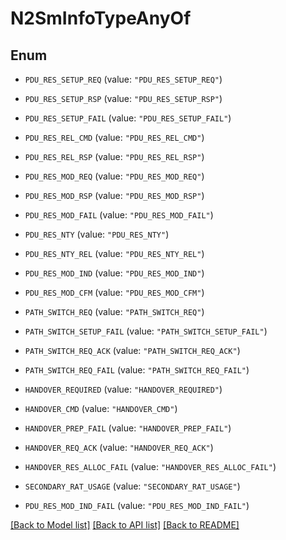 # N2SmInfoTypeAnyOf

## Enum


* `PDU_RES_SETUP_REQ` (value: `"PDU_RES_SETUP_REQ"`)

* `PDU_RES_SETUP_RSP` (value: `"PDU_RES_SETUP_RSP"`)

* `PDU_RES_SETUP_FAIL` (value: `"PDU_RES_SETUP_FAIL"`)

* `PDU_RES_REL_CMD` (value: `"PDU_RES_REL_CMD"`)

* `PDU_RES_REL_RSP` (value: `"PDU_RES_REL_RSP"`)

* `PDU_RES_MOD_REQ` (value: `"PDU_RES_MOD_REQ"`)

* `PDU_RES_MOD_RSP` (value: `"PDU_RES_MOD_RSP"`)

* `PDU_RES_MOD_FAIL` (value: `"PDU_RES_MOD_FAIL"`)

* `PDU_RES_NTY` (value: `"PDU_RES_NTY"`)

* `PDU_RES_NTY_REL` (value: `"PDU_RES_NTY_REL"`)

* `PDU_RES_MOD_IND` (value: `"PDU_RES_MOD_IND"`)

* `PDU_RES_MOD_CFM` (value: `"PDU_RES_MOD_CFM"`)

* `PATH_SWITCH_REQ` (value: `"PATH_SWITCH_REQ"`)

* `PATH_SWITCH_SETUP_FAIL` (value: `"PATH_SWITCH_SETUP_FAIL"`)

* `PATH_SWITCH_REQ_ACK` (value: `"PATH_SWITCH_REQ_ACK"`)

* `PATH_SWITCH_REQ_FAIL` (value: `"PATH_SWITCH_REQ_FAIL"`)

* `HANDOVER_REQUIRED` (value: `"HANDOVER_REQUIRED"`)

* `HANDOVER_CMD` (value: `"HANDOVER_CMD"`)

* `HANDOVER_PREP_FAIL` (value: `"HANDOVER_PREP_FAIL"`)

* `HANDOVER_REQ_ACK` (value: `"HANDOVER_REQ_ACK"`)

* `HANDOVER_RES_ALLOC_FAIL` (value: `"HANDOVER_RES_ALLOC_FAIL"`)

* `SECONDARY_RAT_USAGE` (value: `"SECONDARY_RAT_USAGE"`)

* `PDU_RES_MOD_IND_FAIL` (value: `"PDU_RES_MOD_IND_FAIL"`)


[[Back to Model list]](../README.md#documentation-for-models) [[Back to API list]](../README.md#documentation-for-api-endpoints) [[Back to README]](../README.md)


